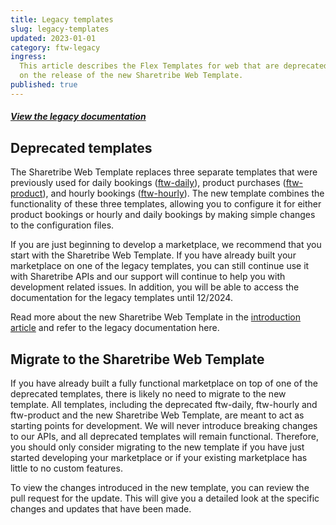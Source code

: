 ```yaml
---
title: Legacy templates
slug: legacy-templates
updated: 2023-01-01
category: ftw-legacy
ingress:
  This article describes the Flex Templates for web that are deprecated
  on the release of the new Sharetribe Web Template.
published: true
---
```


##### [View the legacy documentation](https://www.sharetribe.com/docs/legacy/)

## Deprecated templates

The Sharetribe Web Template replaces three separate templates that were
previously used for daily bookings
([ftw-daily](https://github.com/sharetribe/ftw-daily)), product
purchases ([ftw-product](https://github.com/sharetribe/ftw-product)),
and hourly bookings
([ftw-hourly](https://github.com/sharetribe/ftw-hourly)). The new
template combines the functionality of these three templates, allowing
you to configure it for either product bookings or hourly and daily
bookings by making simple changes to the configuration files.

If you are just beginning to develop a marketplace, we recommend that
you start with the Sharetribe Web Template. If you have already built
your marketplace on one of the legacy templates, you can still continue
use it with Sharetribe APIs and our support will continue to help you
with development related issues. In addition, you will be able to access
the documentation for the legacy templates until 12/2024.

Read more about the new Sharetribe Web Template in the
[introduction article](/ftw/sharetribe-web-template/) and refer to the
legacy documentation here.

## Migrate to the Sharetribe Web Template

If you have already built a fully functional marketplace on top of one
of the deprecated templates, there is likely no need to migrate to the
new template. All templates, including the deprecated ftw-daily,
ftw-hourly and ftw-product and the new Sharetribe Web Template, are
meant to act as starting points for development. We will never introduce
breaking changes to our APIs, and all deprecated templates will remain
functional. Therefore, you should only consider migrating to the new
template if you have just started developing your marketplace or if your
existing marketplace has little to no custom features.

To view the changes introduced in the new template, you can review the
pull request for the update. This will give you a detailed look at the
specific changes and updates that have been made.
